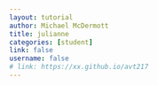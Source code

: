 ```yaml
---
layout: tutorial
author: Michael McDermott
title: julianne
categories: [student]
link: false
username: false
# link: https://xx.github.io/avt217
---
```

